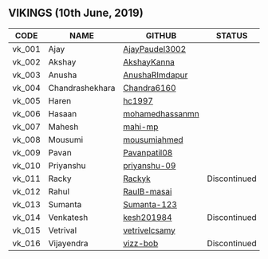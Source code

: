 ## VIKINGS (10th June, 2019)

|  CODE    |  NAME    |  GITHUB  | STATUS |
| ---- | ---- | ---- | --- | 
|   vk_001   |   Ajay   |  [AjayPaudel3002](https://github.com/AjayPaudel3002)    | |
|   vk_002   |   Akshay   |   [AkshayKanna](https://github.com/AkshayKanna)    | |
|   vk_003   |   Anusha   |   [AnushaRImdapur](https://github.com/AnushaRImdapur)    | |
|   vk_004   |   Chandrashekhara   |  [Chandra6160](https://github.com/Chandra6160)    | |
|   vk_005   |   Haren   |   [hc1997](https://github.com/hc1997)   | |
|   vk_006   |   Hasaan   |   [mohamedhassanmn](https://github.com/mohamedhassanmn)   | |
|   vk_007   |   Mahesh   |   [mahi-mp](https://github.com/mahi-mp)   | |
|   vk_008   |   Mousumi   |  [mousumiahmed](https://github.com/mousumiahmed)    | |
|   vk_009   |   Pavan   |  [Pavanpatil08](https://github.com/Pavanpatil08)    | |
|   vk_010   |   Priyanshu   |  [priyanshu-09](https://github.com/priyanshu-09)    | |
|   vk_011   |   Racky   |  [Rackyk](https://github.com/Rackyk)    | Discontinued |
|   vk_012   |   Rahul   |   [RaulB-masai](https://github.com/RaulB-masai)   | |
|   vk_013   |   Sumanta   |  [Sumanta-123](https://github.com/Sumanta-123)    | |
|   vk_014   |   Venkatesh   |  [kesh201984](https://github.com/kesh201984)    | Discontinued |
|   vk_015   |   Vetrival   |  [vetrivelcsamy](https://github.com/vetrivelcsamy)    | |
|   vk_016   |   Vijayendra  |   [vizz-bob](https://github.com/vizz-bob)   | Discontinued |
